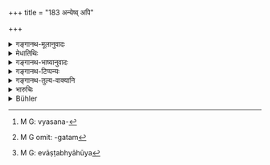 +++
title = "183 अन्येष्व् अपि"

+++

<details><summary>गङ्गानथ-मूलानुवादः</summary>

At other times also, if he perceives certain victory, then he shall pick up a quarrel and march forward; also when some trouble has arisen for the enemy.—(183)
</details>

<details><summary>मेधातिथिः</summary>

एतद् व्यतिरेकेण **अन्येष्व् अपि** प्रावृडादि**कालेषु** । **यदा** मन्येतात्मनो ऽवश्यंभावि **विजयं तदा यायात्** । यदा हस्त्यश्वबलप्रायं वर्षास्व् अश्वबलं हस्तिबलं तदा हि स्वबलकालप्रभावाद् एकान्तिको जयः । व्यसनं[^२३७] परस्य स्वबलकोशादिगतम्[^२३८] । तस्मिन्न् उत्पन्ने स्वबलकालनिरपेक्षो यायात् । व्यसनपीडितो हि शत्रुः साध्यो भवति । काष्ठम् इव गुणोपयुक्तसंनियोगमात्राद् एव विनश्यति । **विगृह्येति** यातव्यम् एवावष्टभ्याहूय[^२३९] यायात् । महान् अस्मिन्न् एवावगम्यते ॥ ७.१८३ ॥


[^२३९]:
     M G: evāṣṭabhyāhūya


[^२३८]:
     M G omit: -gatam


[^२३७]:
     M G: vyasana-
</details>

<details><summary>गङ्गानथ-भाष्यानुवादः</summary>

Even apart from the seasons mentioned in the preceding verse, ‘*at other times*’— during the rains and other seasons also,—if he thinks that his victory is ‘*certain*’—sure to come—then ‘*he shall march forward*’—if he has a strong force, during the rains,—has his elephants and horses in full strength, then, by virtue of the strength of his forces, his victory is certain.

‘*Trouble*’ for the enemy, in connection with his army and treasury &c. when such trouble has arisen, then he may march against him, even irrespectively of the condition of his own forces; since the army, suffering from its own internal troubles, becomes easily reducible; in fact he perishes, even like a log of wood which perishes by the mere touch of.........(?).

‘*He shall pick up a quarrel*’;—he must march forward; after having attacked and challenged the enemy he shall advance, when he knows the other party is in great trouble.—(183)
</details>

<details><summary>गङ्गानथ-टिप्पन्यः</summary>

*Cf*. Kāmandaka, 11.3.

This verse is quoted in *Parāśaramādhava* (Ācāra, p. 401);—in
*Vīramitrodaya* (Rājanīti, p. 330), to the effect that the ‘enemy’s
difficulty’ being itself laid down as affording the best opportunity for marching against him, there is no room for any other consideration;—and in *Smṛtitattva* (p. 742) to the same effect.
</details>

<details><summary>गङ्गानथ-तुल्य-वाक्यानि</summary>

**(verses 7.182-183)  
**

See Comparative notes for [Verse 7.182].
</details>

<details><summary>भारुचिः</summary>

हस्तिबलप्रायो वर्षास्व् अश्वबलप्रायं रिपुं गच्छेत् । एतस्मिन् हि स्वबलकाले गच्छतो राज्ञो ऽवश्यंभावी जयः । व्यसनं च रिपोर् यदा तदा कदाचिद् यायात् । शक्तो [यायाद् अ]नाक्रन्दं च ॥ ७.१८३ ॥
</details>

<details><summary>Bühler</summary>

183	Even at other times, when he has a certain prospect of victory, or when a disaster has befallen his foe, he may advance to attack him.
</details>
